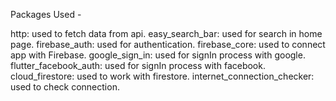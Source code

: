   Packages Used - 
  
  http:   used to fetch data from api.
  easy_search_bar: used for search in home page.
  firebase_auth: used for authentication.
  firebase_core: used to connect app with Firebase.
  google_sign_in: used for signIn process with google.
  flutter_facebook_auth: used for signIn process with facebook.
  cloud_firestore: used to work with firestore.
  internet_connection_checker: used to check connection.
